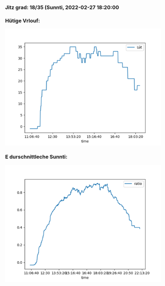 ### Jitz grad: 18/35 (Sunnti, 2022-02-27 18:20:00

### Hütige Vrlouf:
![Graph](Today.png)

### E durschnittleche Sunnti:
![Graph](Sunnti.png)